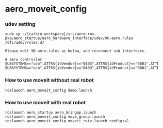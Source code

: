 # aero\_moveit\_config

### udev setting
```
sudo cp ~/{catkin_workspace}/src/aero-ros-pkg/aero_startup/aero_hardware_interface/udev/90-aero.rules /etc/udev/rules.d/

Please edit 90-aero.rules as below, and reconnect usb interfaces. 

# aero controller
SUBSYSTEMS=="usb",ATTRS{idVendor}=="0403",ATTRS{idProduct}=="6001",ATTRS{serial}=="A907BH3E",MODE="666",SYMLINK+="aero_upper"
SUBSYSTEMS=="usb",ATTRS{idVendor}=="0403",ATTRS{idProduct}=="6001",ATTRS{serial}=="AE017404",MODE="666",SYMLINK+="aero_lower
```

### How to use moveit without real robot

```
roslaunch aero_moveit_config demo.launch
```

### How to use moveit with real robot

```
roslaunch aero_startup aero_bringup.launch
roslaunch aero_moveit_config move_group.launch
roslaunch aero_moveit_config moveit_rviz.launch config:=1
```

